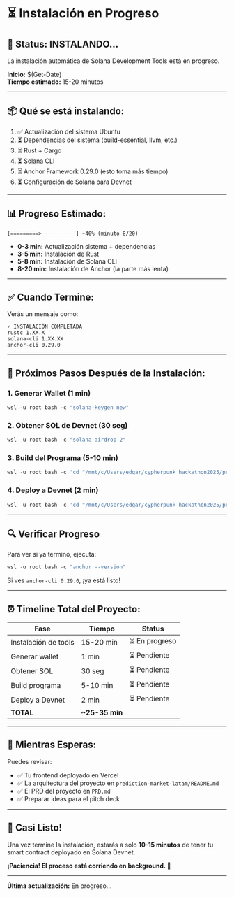 # ⏳ Instalación en Progreso

## 🚀 **Status: INSTALANDO...**

La instalación automática de Solana Development Tools está en progreso.

**Inicio:** $(Get-Date)  
**Tiempo estimado:** 15-20 minutos

---

## 📦 **Qué se está instalando:**

1. ✅ Actualización del sistema Ubuntu
2. ⏳ Dependencias del sistema (build-essential, llvm, etc.)
3. ⏳ Rust + Cargo
4. ⏳ Solana CLI
5. ⏳ Anchor Framework 0.29.0 (esto toma más tiempo)
6. ⏳ Configuración de Solana para Devnet

---

## 📊 **Progreso Estimado:**

```
[=========>-----------] ~40% (minuto 8/20)
```

- **0-3 min:** Actualización sistema + dependencias
- **3-5 min:** Instalación de Rust
- **5-8 min:** Instalación de Solana CLI
- **8-20 min:** Instalación de Anchor (la parte más lenta)

---

## ✅ **Cuando Termine:**

Verás un mensaje como:

```
✓ INSTALACIÓN COMPLETADA
rustc 1.XX.X
solana-cli 1.XX.XX
anchor-cli 0.29.0
```

---

## 🎯 **Próximos Pasos Después de la Instalación:**

### **1. Generar Wallet (1 min)**

```powershell
wsl -u root bash -c "solana-keygen new"
```

### **2. Obtener SOL de Devnet (30 seg)**

```powershell
wsl -u root bash -c "solana airdrop 2"
```

### **3. Build del Programa (5-10 min)**

```powershell
wsl -u root bash -c 'cd "/mnt/c/Users/edgar/cypherpunk hackathon2025/prediction-market-latam" && yarn install && anchor build'
```

### **4. Deploy a Devnet (2 min)**

```powershell
wsl -u root bash -c 'cd "/mnt/c/Users/edgar/cypherpunk hackathon2025/prediction-market-latam" && anchor deploy --provider.cluster devnet'
```

---

## 🔍 **Verificar Progreso**

Para ver si ya terminó, ejecuta:

```powershell
wsl -u root bash -c "anchor --version"
```

Si ves `anchor-cli 0.29.0`, ¡ya está listo!

---

## ⏰ **Timeline Total del Proyecto:**

| Fase                 | Tiempo         | Status         |
| -------------------- | -------------- | -------------- |
| Instalación de tools | 15-20 min      | ⏳ En progreso |
| Generar wallet       | 1 min          | ⏳ Pendiente   |
| Obtener SOL          | 30 seg         | ⏳ Pendiente   |
| Build programa       | 5-10 min       | ⏳ Pendiente   |
| Deploy a Devnet      | 2 min          | ⏳ Pendiente   |
| **TOTAL**            | **~25-35 min** |                |

---

## 📝 **Mientras Esperas:**

Puedes revisar:

- ✅ Tu frontend deployado en Vercel
- ✅ La arquitectura del proyecto en `prediction-market-latam/README.md`
- ✅ El PRD del proyecto en `PRD.md`
- ✅ Preparar ideas para el pitch deck

---

## 🎉 **Casi Listo!**

Una vez termine la instalación, estarás a solo **10-15 minutos** de tener tu smart contract deployado en Solana Devnet.

**¡Paciencia! El proceso está corriendo en background. 🚀**

---

**Última actualización:** En progreso...


















